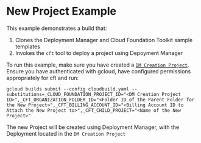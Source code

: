 # New Project Example

This example demonstrates a build that:

1.  Clones the Deployment Manager and Cloud Foundation Toolkit sample templates
2.  Invokes the `cft` tool to deploy a project using Depoyment Manager

To run this example, make sure you have created a [`DM Creation Project`](https://github.com/GoogleCloudPlatform/deploymentmanager-samples/blob/master/community/cloud-foundation/templates/project/README.md). Ensure you have authenticated with gcloud, have configured permissions appropriately for cft
and run:

```
gcloud builds submit --config cloudbuild.yaml --substitutions=_CLOUD_FOUNDATION_PROJECT_ID="<DM Creation Project ID>",_CFT_ORGANIZATION_FOLDER_ID="<Folder ID of the Parent Folder for the New Project>",_CFT_BILLING_ACCOUNT_ID="<Billing Account ID to Attach the New Project to>",_CFT_CHILD_PROJECT="<Name of the New Project>"
```

The new Project will be created using Deployment Manager, with the Deployment located in the `DM Creation Project`
